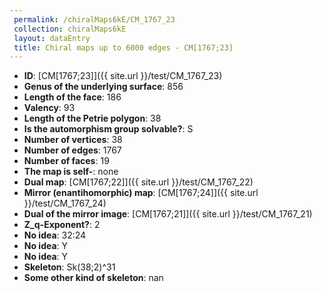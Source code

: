 ```yaml
--- 
 permalink: /chiralMaps6kE/CM_1767_23 
 collection: chiralMaps6kE
 layout: dataEntry
 title: Chiral maps up to 6000 edges - CM[1767;23]
---
```


- **ID**: [CM[1767;23]]({{ site.url }}/test/CM_1767_23)
- **Genus of the underlying surface**: 856
- **Length of the face**: 186
- **Valency**: 93
- **Length of the Petrie polygon**: 38
- **Is the automorphism group solvable?**: S
- **Number of vertices**: 38
- **Number of edges**: 1767
- **Number of faces**: 19
- **The map is self-**: none
- **Dual map**: [CM[1767;22]]({{ site.url }}/test/CM_1767_22)
- **Mirror (enantihomorphic) map**: [CM[1767;24]]({{ site.url }}/test/CM_1767_24)
- **Dual of the mirror image**: [CM[1767;21]]({{ site.url }}/test/CM_1767_21)
- **Z_q-Exponent?**: 2
- **No idea**:  32:24
- **No idea**: Y
- **No idea**: Y
- **Skeleton**: Sk(38;2)^31
- **Some other kind of skeleton**: nan
